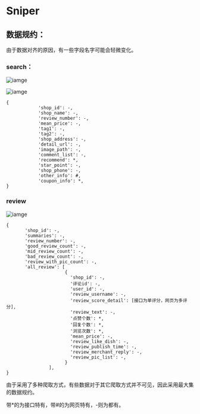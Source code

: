 # Sniper

## 数据规约：

由于数据对齐的原因，有一些字段名字可能会轻微变化。

### search：

![iamge](../imgs/show7.jpg)

![iamge](../imgs/show9.jpg)

    {
                'shop_id': -,
                'shop_name': -,
                'review_number': -,
                'mean_price': -,
                'tag1': -,
                'tag2': -,
                'shop_address': -,
                'detail_url': -,
                'image_path': -,
                'comment_list': -,
                'recommend': *,
                'star_point': -,
                'shop_phone': -,
                'other_info': #,
                'coupon_info': *,
    }

###  review

![iamge](../imgs/show8.jpg)

    {
           'shop_id': -,
           'summaries': -,
           'review_number': -,
           'good_review_count': -,
           'mid_review_count': -,
           'bad_review_count': -,
           'review_with_pic_count': -,
           'all_review': [
                          {
                            'shop_id': -,
                            '评论id': -,
                            'user_id': -,
                            'review_username': -,
                            'review_score_detail': [接口为单评分，网页为多评分],
                            'review_text': -,
                            '点赞个数': *,
                            '回复个数': *,
                            '浏览次数': *,
                            'mean_price': -,
                            'review_like_dish': -,
                            'review_publish_time': -,
                            'review_merchant_reply': -,
                            'review_pic_list': -,
                          }
                    ],
    }
    
    
    
由于采用了多种爬取方式，有些数据对于其它爬取方式并不可见，因此采用最大集的数据规约。

带*的为接口特有，带#的为网页特有，-则为都有。

